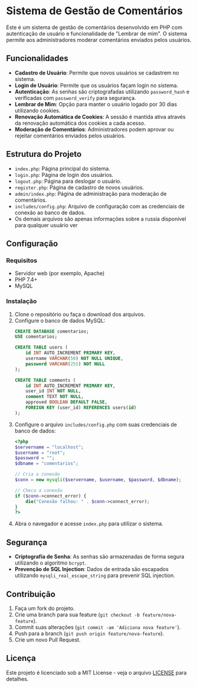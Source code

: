 # Sistema de Gestão de Comentários

Este é um sistema de gestão de comentários desenvolvido em PHP com autenticação de usuário e funcionalidade de "Lembrar de mim". O sistema permite aos administradores moderar comentários enviados pelos usuários.

## Funcionalidades

- **Cadastro de Usuário**: Permite que novos usuários se cadastrem no sistema.
- **Login de Usuário**: Permite que os usuários façam login no sistema.
- **Autenticação**: As senhas são criptografadas utilizando `password_hash` e verificadas com `password_verify` para segurança.
- **Lembrar de Mim**: Opção para manter o usuário logado por 30 dias utilizando cookies.
- **Renovação Automática de Cookies**: A sessão é mantida ativa através da renovação automática dos cookies a cada acesso.
- **Moderação de Comentários**: Administradores podem aprovar ou rejeitar comentários enviados pelos usuários.

## Estrutura do Projeto

- `index.php`: Página principal do sistema.
- `login.php`: Página de login dos usuários.
- `logout.php`: Página para deslogar o usuário.
- `register.php`: Página de cadastro de novos usuários.
- `admin/index.php`: Página de administração para moderação de comentários.
- `includes/config.php`: Arquivo de configuração com as credenciais de conexão ao banco de dados.
- Os demais arquivos são apenas informações sobre a russia disponível para qualquer usuário ver
## Configuração

### Requisitos

- Servidor web (por exemplo, Apache)
- PHP 7.4+
- MySQL

### Instalação

1. Clone o repositório ou faça o download dos arquivos.
2. Configure o banco de dados MySQL:
    ```sql
    CREATE DATABASE comentarios;
    USE comentarios;

    CREATE TABLE users (
        id INT AUTO_INCREMENT PRIMARY KEY,
        username VARCHAR(50) NOT NULL UNIQUE,
        password VARCHAR(255) NOT NULL
    );

    CREATE TABLE comments (
        id INT AUTO_INCREMENT PRIMARY KEY,
        user_id INT NOT NULL,
        comment TEXT NOT NULL,
        approved BOOLEAN DEFAULT FALSE,
        FOREIGN KEY (user_id) REFERENCES users(id)
    );
    ```
3. Configure o arquivo `includes/config.php` com suas credenciais de banco de dados:
    ```php
    <?php
    $servername = "localhost";
    $username = "root";
    $password = "";
    $dbname = "comentarios";

    // Cria a conexão
    $conn = new mysqli($servername, $username, $password, $dbname);

    // Checa a conexão
    if ($conn->connect_error) {
        die("Conexão falhou: " . $conn->connect_error);
    }
    ?>
    ```
4. Abra o navegador e acesse `index.php` para utilizar o sistema.

## Segurança

- **Criptografia de Senha**: As senhas são armazenadas de forma segura utilizando o algoritmo `bcrypt`.
- **Prevenção de SQL Injection**: Dados de entrada são escapados utilizando `mysqli_real_escape_string` para prevenir SQL injection.

## Contribuição

1. Faça um fork do projeto.
2. Crie uma branch para sua feature (`git checkout -b feature/nova-feature`).
3. Commit suas alterações (`git commit -am 'Adiciona nova feature'`).
4. Push para a branch (`git push origin feature/nova-feature`).
5. Crie um novo Pull Request.

## Licença

Este projeto é licenciado sob a MIT License - veja o arquivo [LICENSE](LICENSE) para detalhes.
